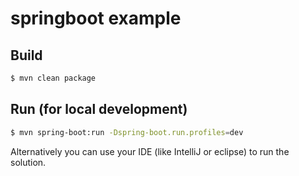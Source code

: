 # springboot example

## Build

```bash
$ mvn clean package
```

## Run (for local development)

```bash
$ mvn spring-boot:run -Dspring-boot.run.profiles=dev
```

Alternatively you can use your IDE (like IntelliJ or eclipse) to run the solution.
